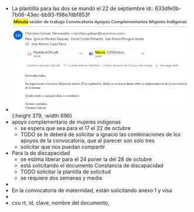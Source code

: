 - La plantillla para las dos se mandó el 22 de septiembre
  id:: 633dfe0b-7b06-43ec-bb93-f98e7dbf853f
- ![image.png](../assets/image_1665007505296_0.png){:height 379, :width 696}
- apoyo complementario de mujeres indigenas
	- se espera que sea para el 17 el 22 de octubre
	- TODO se le deberá de solicitar a ignacio las combinaciones de los apoyos de la convocatoria, que al parecer son sólo tres
	- solicitar que nos puedan compartir
- Para la de discapacidad
	- se estima liberar para el 24 poner la del 28 de octubre
	- está solicitando el documento Constancia de discapacidad
	- TODO solicitar la plantilla de solicitud
	- se requiere dos semanas y media
-
- En la convocatoria de maternidad, están solicitando anexo 1 y visa
-
- cvu rt, id, clave, nombre del documento,